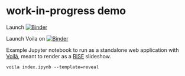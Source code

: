 # work-in-progress demo

Launch [![Binder](https://mybinder.org/badge.svg)](https://mybinder.org/v2/gh/mkcor/voila-reveal-example/master)

Launch Voila on [![Binder](https://mybinder.org/badge_logo.svg)](https://mybinder.org/v2/gh/mkcor/voila-reveal-example.git/master?urlpath=%2Fvoila%2Frender%2Findex.ipynb)

Example Jupyter notebook to run as a standalone web application with
[Voilà](https://github.com/voila-dashboards/voila), meant to render as a
[RISE](https://github.com/damianavila/RISE) slideshow.

    voila index.ipynb --template=reveal

